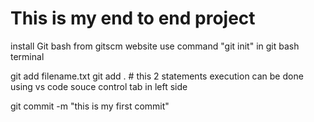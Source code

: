 # This is my end to end project 

install Git bash from gitscm website
use command "git init" in git bash terminal 

git add filename.txt
git add .   # this 2 statements execution can be done using vs code souce control tab in left side 

git commit -m "this is my first commit"


